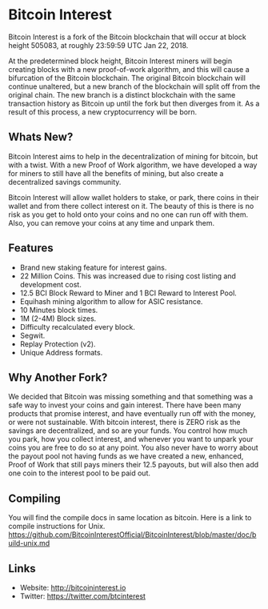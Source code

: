 # Bitcoin Interest

Bitcoin Interest is a fork of the Bitcoin blockchain that will occur at block height 505083, at roughly 23:59:59 UTC Jan 22, 2018.

At the predetermined block height, Bitcoin Interest miners will begin creating blocks with a new proof-of-work algorithm, and this will cause a bifurcation of the Bitcoin blockchain. The original Bitcoin blockchain will continue unaltered, but a new branch of the blockchain will split off from the original chain. The new branch is a distinct blockchain with the same transaction history as Bitcoin up until the fork but then diverges from it. As a result of this process, a new cryptocurrency will be born.

## Whats New?
Bitcoin Interest aims to help in the decentralization of mining for bitcoin, but with a twist. With a new Proof of Work algorithm, we have developed a way for miners to still have all the benefits of mining, but also create a decentralized savings community.

Bitcoin Interest will allow wallet holders to stake, or park, there coins in their wallet and from there collect interest on it. The beauty of this is there is no risk as you get to hold onto your coins and no one can run off with them. Also, you can remove your coins at any time and unpark them. 

## Features
* Brand new staking feature for interest gains.
* 22 Million Coins. This was increased due to rising cost listing and development cost.
* 12.5 BCI Block Reward to Miner and 1 BCI Reward to Interest Pool.
* Equihash mining algorithm to allow for ASIC resistance.
* 10 Minutes block times.
* 1M (2-4M) Block sizes.
* Difficulty recalculated every block.
* Segwit.
* Replay Protection (v2).
* Unique Address formats.

## Why Another Fork?
We decided that Bitcoin was missing something and that something was a safe way to invest your coins and gain interest. There have been many products that promise interest, and have eventually run off with the money, or were not sustainable. With bitcoin interest, there is ZERO risk as the savings are decentralized, and so are your funds. You control how much you park, how you collect interest, and whenever you want to unpark your coins you are free to do so at any point. You also never have to worry about the payout pool not having funds as we have created a new, enhanced, Proof of Work that still pays miners their 12.5 payouts, but will also then add one coin to the interest pool to be paid out. 

## Compiling

You will find the compile docs in same location as bitcoin. Here is a link to compile instructions for Unix.
https://github.com/BitcoinInterestOfficial/BitcoinInterest/blob/master/doc/build-unix.md

## Links

* Website: http://bitcoininterest.io
* Twitter: https://twitter.com/btcinterest
